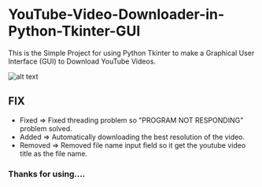 # YouTube-Video-Downloader-in-Python-Tkinter-GUI
This is the Simple Project for using Python Tkinter to make a Graphical User Interface (GUI) to Download YouTube Videos.

![alt text](https://github.com/vkpdeveloper/YouTube-Video-Downloader-in-Python-Tkinter-GUI/blob/master/Capture.PNG)

## FIX

<ul>
<li>Fixed => Fixed threading problem so "PROGRAM NOT RESPONDING" problem solved.</li>
<li>Added => Automatically downloading the best resolution of the video.</li>
<li>Removed => Removed file name input field so it get the youtube video title as the file name.</li>
</ul>

### Thanks for using....



